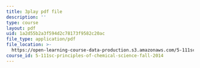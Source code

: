 ```yaml
---
title: 3play pdf file
description: ''
type: course
layout: pdf
uid: 1a2d55b2a3f594d2c78173f9582c20ac
file_type: application/pdf
file_location: >-
  https://open-learning-course-data-production.s3.amazonaws.com/5-111sc-principles-of-chemical-science-fall-2014/1a2d55b2a3f594d2c78173f9582c20ac_ustfXi-mpkI.pdf
course_id: 5-111sc-principles-of-chemical-science-fall-2014
---
```

